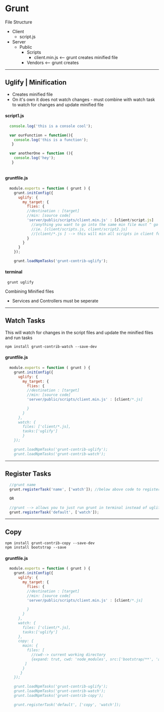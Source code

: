 Grunt
===

File Structure
  - Client
    - script.js
  - Server
    - Public
      - Scripts
        - client.min.js <-- grunt creates minified file
      - Vendors <-- grunt creates 
-----------------------------------------------
## Uglify | Minification 
- Creates minified file
- On it's own it does not watch changes - must combine with watch task to watch for changes and update minified file

#### script1.js
```javascript
  console.log('this is a console cool');
  
  var ourFunction = function(){
    console.log('this is a function');
   }
  
  var anotherOne = function (){
    console.log('hey');
   }
  
```

#### gruntfile.js
```javascript
  module.exports = function ( grunt ) {
    grunt.initConfig({
      uglify: {
        my_target: {
          flies: {
          //destination : [target]
          //min: [source code]
          'server/public/scripts/client.min.js' : [client/script.js]
            //anything you want to go into the same min file must ^ go in this array 
            //ie. [client/scripts.js, client/script2.js]
            //[client/*.js ] --> this will min all scripts in client folder
          }
        }
      }
    });
    
    grunt.loadNpmTasks('grunt-contrib-uglify');
```
#### terminal
``` 
 grunt uglify
```

Combining Minified files
 - Services and Controllers must be seperate

-----------------------------------------------

## Watch Tasks
This will watch for changes in the script files and update the minified files and run tasks
```
npm install grunt-contrib-watch --save-dev
```

#### gruntfile.js
```javascript
  module.exports = function ( grunt ) {
    grunt.initConfig({
      uglify: {
        my_target: {
          flies: {
          //destination : [target]
          //min: [source code]
          'server/public/scripts/client.min.js' : [client/*.js]
            
          }
        }
      }, 
      watch: {
        files: ['client/*.js],
        tasks:['uglify']
        }
    });
    
    grunt.loadNpmTasks('grunt-contrib-uglify');
    grunt.loadNpmTasks('grunt-contrib-watch');
```
-----------------------------------------------
## Register Tasks
```javascript
  //grunt name
  grunt.registerTask('name', ['watch']); //below above code to register tasks
  
  OR
  
  //grunt --> allows you to just run grunt in terminal instead of uglifiy and then watch
  grunt.registerTask('default', ['watch']); 
```
-----------------------------------------------

## Copy
```
npm install grunt-contrib-copy --save-dev
npm install bootstrap --save
```

#### gruntfile.js
```javascript
  module.exports = function ( grunt ) {
    grunt.initConfig({
      uglify: {
        my_target: {
          flies: {
          //destination : [target]
          //min: [source code]
          'server/public/scripts/client.min.js' : [client/*.js]
            
          }
        }
      }, 
      watch: {
        files: ['client/*.js],
        tasks:['uglify']
      },
      copy: {
        main: {
          files: [
            //cwd--> current working directory
            {expand: trut, cwd: 'node_modules', src:['bootstrap/**', 'angular/**'], dest:'server/public/vendors'}
         ]
        }
       }
    });
    
    grunt.loadNpmTasks('grunt-contrib-uglify');
    grunt.loadNpmTasks('grunt-contrib-watch');
    grunt.loadNpmTasks('grunt-contrib-copy');
    
    grunt.registerTask('default', ['copy', 'watch']); 
```

